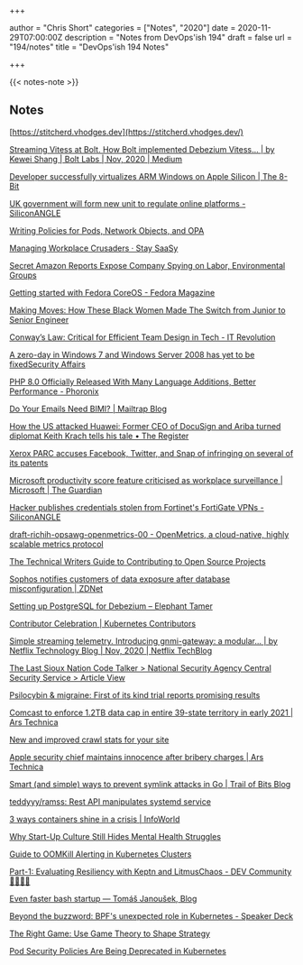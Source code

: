 +++

author = "Chris Short"
categories = ["Notes", "2020"]
date = 2020-11-29T07:00:00Z
description = "Notes from DevOps'ish 194"
draft = false
url = "194/notes"
title = "DevOps'ish 194 Notes"

+++

{{< notes-note >}}

## Notes

[https://stitcherd.vhodges.dev](https://stitcherd.vhodges.dev/)

[Streaming Vitess at Bolt. How Bolt implemented Debezium Vitess… | by Kewei Shang | Bolt Labs | Nov, 2020 | Medium](https://medium.com/bolt-labs/streaming-vitess-at-bolt-f8ea93211c3f)

[Developer successfully virtualizes ARM Windows on Apple Silicon | The 8-Bit](https://the8-bit.com/developer-successfully-virtualizes-arm-windows-on-m1-macbook/)

[UK government will form new unit to regulate online platforms - SiliconANGLE](https://siliconangle.com/2020/11/27/uk-government-will-form-new-unit-regulate-online-platforms/)

[Writing Policies for Pods, Network Objects, and OPA](https://www.magalix.com/blog/writing-policies-for-pods-network-objects-and-opa)

[Managing Workplace Crusaders · Stay SaaSy](https://staysaasy.com/management/2020/11/20/managing-workplace-crusaders.html)

[Secret Amazon Reports Expose Company Spying on Labor, Environmental Groups](https://www.vice.com/en/article/5dp3yn/amazon-leaked-reports-expose-spying-warehouse-workers-labor-union-environmental-groups-social-movements)

[Getting started with Fedora CoreOS - Fedora Magazine](https://fedoramagazine.org/getting-started-with-fedora-coreos/)

[Making Moves: How These Black Women Made The Switch from Junior to Senior Engineer](https://peopleofcolorintech.com/front/making-moves-how-these-black-woman-made-the-switch-from-junior-to-senior-engineer/)

[Conway’s Law: Critical for Efficient Team Design in Tech - IT Revolution](https://itrevolution.com/conways-law-critical-for-efficient-team-design-in-tech/)

[A zero-day in Windows 7 and Windows Server 2008 has yet to be fixedSecurity Affairs](https://securityaffairs.co/wordpress/111485/hacking/windows-7-server-2008-0day.html)

[PHP 8.0 Officially Released With Many Language Additions, Better Performance - Phoronix](https://www.phoronix.com/scan.php?page=news_item&px=PHP-8.0-Released)

[Do Your Emails Need BIMI? | Mailtrap Blog](https://blog.mailtrap.io/bimi-email/)

[How the US attacked Huawei: Former CEO of DocuSign and Ariba turned diplomat Keith Krach tells his tale • The Register](https://www.theregister.com/2020/11/26/keith_krach_undersecretary_of_state_usa_vs_huawei/)

[Xerox PARC accuses Facebook, Twitter, and Snap of infringing on several of its patents](https://www.techspot.com/news/87759-xerox-parc-accuses-facebook-twitter-snap-infringing-several.html)

[Microsoft productivity score feature criticised as workplace surveillance | Microsoft | The Guardian](https://www.theguardian.com/technology/2020/nov/26/microsoft-productivity-score-feature-criticised-workplace-surveillance)

[Hacker publishes credentials stolen from Fortinet's FortiGate VPNs - SiliconANGLE](https://siliconangle.com/2020/11/25/hacker-publishes-credentials-stolen-fortinet-fortigate-vpns/)

[draft-richih-opsawg-openmetrics-00 - OpenMetrics, a cloud-native, highly scalable metrics protocol](https://datatracker.ietf.org/doc/draft-richih-opsawg-openmetrics/)

[The Technical Writers Guide to Contributing to Open Source Projects](https://edidiongasikpo.com/the-technical-writers-guide-to-contributing-to-open-source-projects)

[Sophos notifies customers of data exposure after database misconfiguration | ZDNet](https://www.zdnet.com/article/sophos-notifies-customers-of-data-exposure-after-database-misconfiguration/)

[Setting up PostgreSQL for Debezium – Elephant Tamer](https://elephanttamer.net/?p=50)

[Contributor Celebration | Kubernetes Contributors](https://www.kubernetes.dev/events/kcc2020/)

[Simple streaming telemetry. Introducing gnmi-gateway: a modular… | by Netflix Technology Blog | Nov, 2020 | Netflix TechBlog](https://netflixtechblog.com/simple-streaming-telemetry-27447416e68f)

[The Last Sioux Nation Code Talker > National Security Agency Central Security Service > Article View](https://www.nsa.gov/News-Features/Feature-Stories/Article-View/Article/2426846/the-last-sioux-nation-code-talker/)

[Psilocybin & migraine: First of its kind trial reports promising results](https://newatlas.com/health-wellbeing/psilocybin-migraine-psychedelic-clinical-trial-promising-results/)

[Comcast to enforce 1.2TB data cap in entire 39-state territory in early 2021 | Ars Technica](https://arstechnica.com/information-technology/2020/11/comcasts-data-cap-finally-goes-nationwide-in-expansion-to-12-more-states/)

[New and improved crawl stats for your site](https://developers.google.com/search/blog/2020/11/search-console-crawl-stats-report)

[Apple security chief maintains innocence after bribery charges | Ars Technica](https://arstechnica.com/tech-policy/2020/11/apple-security-chief-maintains-innocence-after-bribery-charges/)

[Smart (and simple) ways to prevent symlink attacks in Go | Trail of Bits Blog](https://blog.trailofbits.com/2020/11/24/smart-and-simple-ways-to-prevent-symlink-attacks-in-go/)

[teddyyy/ramss: Rest API manipulates systemd service](https://github.com/teddyyy/ramss)

[3 ways containers shine in a crisis | InfoWorld](https://www.infoworld.com/article/3597390/3-ways-containers-shine-in-a-crisis.html)

[Why Start-Up Culture Still Hides Mental Health Struggles](https://hbr.org/podcast/2020/11/why-start-up-culture-still-hides-mental-health-struggles)

[Guide to OOMKill Alerting in Kubernetes Clusters](https://www.netice9.com/blog/guide-to-oomkill-alerting-in-kubernetes-clusters/)

[Part-1: Evaluating Resiliency with Keptn and LitmusChaos - DEV Community 👩‍💻👨‍💻](https://dev.to/ksatchit/part-1-evaluating-resiliency-with-keptn-and-litmuschaos-30jo)

[Even faster bash startup — Tomáš Janoušek, Blog](https://work.lisk.in/2020/11/20/even-faster-bash-startup.html)

[Beyond the buzzword: BPF's unexpected role in Kubernetes - Speaker Deck](https://speakerdeck.com/ahrkrak/beyond-the-buzzword-bpfs-unexpected-role-in-kubernetes)

[The Right Game: Use Game Theory to Shape Strategy](https://hbr.org/1995/07/the-right-game-use-game-theory-to-shape-strategy?utm_medium=email&utm_source=circ_other&utm_campaign=subbenemail_20201122&referral=01999?hideIntromercial=true&deliveryName=DM106742)

[Pod Security Policies Are Being Deprecated in Kubernetes](https://www.antitree.com/2020/11/pod-security-policies-are-being-deprecated-in-kubernetes/)